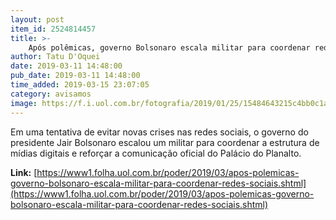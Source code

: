 ```yaml
---
layout: post
item_id: 2524814457
title: >-
    Após polêmicas, governo Bolsonaro escala militar para coordenar redes sociais
author: Tatu D'Oquei
date: 2019-03-11 14:48:00
pub_date: 2019-03-11 14:48:00
time_added: 2019-03-15 23:07:05
category: avisamos
image: https://f.i.uol.com.br/fotografia/2019/01/25/15484643215c4bb0c1a27d1_1548464321_3x2_rt.jpg
---
```


Em uma tentativa de evitar novas crises nas redes sociais, o governo do presidente Jair Bolsonaro escalou um militar para coordenar a estrutura de mídias digitais e reforçar a comunicação oficial do Palácio do Planalto.

**Link:** [https://www1.folha.uol.com.br/poder/2019/03/apos-polemicas-governo-bolsonaro-escala-militar-para-coordenar-redes-sociais.shtml](https://www1.folha.uol.com.br/poder/2019/03/apos-polemicas-governo-bolsonaro-escala-militar-para-coordenar-redes-sociais.shtml)

